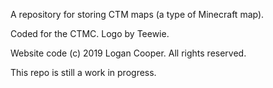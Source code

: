 A repository for storing CTM maps (a type of Minecraft map).

Coded for the CTMC. Logo by Teewie.

Website code (c) 2019 Logan Cooper. All rights reserved.

This repo is still a work in progress.
